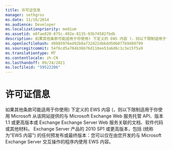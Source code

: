 ```yaml
---
title: 许可证信息
manager: sethgros
ms.date: 11/16/2014
ms.audience: Developer
ms.localizationpriority: medium
ms.assetid: e8fae828-875c-492e-8135-93b74502fbdb
description: 如果其他条款可能适用于你使用) 下定义的 EWS 内容 (，则以下限制适用于你使用 Microsoft 从该网站提供的与 Microsoft Exchange Web 服务托管 API、版本 1.1 或更高版本或 Exchange Exchange Server Web 服务关联的文档、软件代码或其他材料。 Exchange Server 产品的 2010 SP1 或更高版本，包括 (统称为 EWS 内容) 的任何预发布或最终版本：您可以仅在由您开发的与 Microsoft Exchange Server 互操作的程序中使用 EWS 内容。
ms.openlocfilehash: d9885976ed92b0a732d22dbbdd50b077b9d89799
ms.sourcegitcommit: 54f6cd5a704b36b76d110ee53a6d6c1c3e15f5a9
ms.translationtype: MT
ms.contentlocale: zh-CN
ms.lasthandoff: 09/24/2021
ms.locfileid: "59522206"
---
```

# <a name="license-information"></a>许可证信息

如果其他条款可能适用于你使用) 下定义的 EWS 内容 (，则以下限制适用于你使用 Microsoft 从该网站提供的与 Microsoft Exchange Web 服务托管 API、版本 1.1 或更高版本或 Exchange Exchange Server Web 服务关联的文档、软件代码或其他材料。 Exchange Server 产品的 2010 SP1 或更高版本，包括 (统称为"EWS 内容") 的任何预发布或最终版本：您可以仅在由您开发的与 Microsoft Exchange Server 交互操作的程序内使用 EWS 内容。
  

